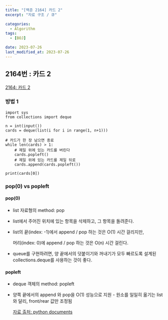 ```yaml
---
title: "[백준 2164] 카드 2"
excerpt: "자료 구조 / 큐"

categories:
  - Algorithm
tags:
  - [BOJ]

date: 2023-07-26
last_modified_at: 2023-07-26
---
```


## 2164번 : 카드 2

[2164: 카드 2](https://www.acmicpc.net/problem/1978)

### 방법 1

```
import sys
from collections import deque

n = int(input())
cards = deque(list(i for i in range(1, n+1)))

# 카드가 한 장 남으면 종료
while len(cards) > 1:
    # 제일 위에 있는 카드를 버린다
    cards.popleft()
    # 제일 위에 있는 카드를 제일 뒤로
    cards.append(cards.popleft())

print(cards[0])

```

### pop(0) vs popleft

#### pop(0)

- list 자료형의 method: pop
- list에서 주어진 위치에 있는 항목을 삭제하고, 그 항목을 돌려준다.
- list의 끝(index: -1)에서 append / pop 하는 것은 O(1) 시간 걸리지만,

  머리(index: 0)에 append / pop 하는 것은 O(n) 시간 걸린다.

- queue를 구현하려면, 양 끝에서의 덧붙이기와 꺼내기가 모두 빠르도록 설계된 collections.deque를 사용하는 것이 좋다.

#### popleft

- deque 객체의 method: popleft
- 양쪽 끝에서의 append 와 pop을 O(1) 성능으로 지원 - 원소를 일일히 옮기는 list와 달리, front/rear 값만 조정됨

  [자료 출처: python documents](https://docs.python.org/ko/3/tutorial/datastructures.html)
